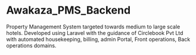 # Awakaza_PMS_Backend
Property Management System targeted towards medium to large scale hotels. Developed using Laravel with the guidance of Circlebook Pvt Ltd with automated housekeeping, billing, admin Portal, Front operations, Back operations domains.
